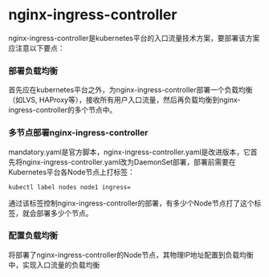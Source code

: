 # nginx-ingress-controller
nginx-ingress-controller是kubernetes平台的入口流量技术方案，要部署该方案应注意以下要点：

### 部署负载均衡
首先应在kubernetes平台之外，为nginx-ingress-controller部署一个负载均衡（如LVS, HAProxy等），接收所有用户入口流量，然后再负载均衡到nginx-ingress-controller的多个节点中。
### 多节点部署nginx-ingress-controller
mandatory.yaml是官方脚本，nginx-ingress-controller.yaml是改进版本，它首先将nginx-ingress-controller.yaml改为DaemonSet部署，部署前需要在Kubernetes平台各Node节点上打标签：
```shell
kubectl label nodes node1 ingress=
```
通过该标签控制nginx-ingress-controller的部署，有多少个Node节点打了这个标签，就会部署多少个节点。
### 配置负载均衡
将部署了nginx-ingress-controller的Node节点，其物理IP地址配置到负载均衡中，实现入口流量的负载均衡